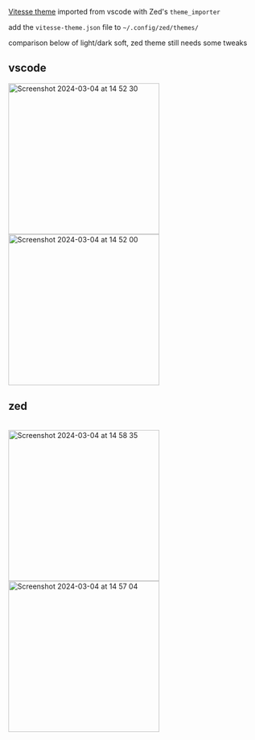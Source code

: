 [Vitesse theme](https://github.com/antfu/vscode-theme-vitesse) imported from vscode with Zed's `theme_importer`

add the `vitesse-theme.json` file to `~/.config/zed/themes/`

comparison below of light/dark soft, zed theme still needs some tweaks

## vscode
<img width="300" height="300" alt="Screenshot 2024-03-04 at 14 52 30" src="https://github.com/jordy25519/zed-theme-vitesse/assets/5133901/3a01fd6d-8741-4032-978a-319492a20feb?width=200&height=200">
<img width="300" height="300" alt="Screenshot 2024-03-04 at 14 52 00" src="https://github.com/jordy25519/zed-theme-vitesse/assets/5133901/c420833b-b0d4-41ec-aaa2-9b49b26b3dbd">

## zed
<br>
<img width="300" height="300" alt="Screenshot 2024-03-04 at 14 58 35" src="https://github.com/jordy25519/zed-theme-vitesse/assets/5133901/54279a7c-3d3a-4465-a24f-212fcea77058">
<img width="300" height="300" alt="Screenshot 2024-03-04 at 14 57 04" src="https://github.com/jordy25519/zed-theme-vitesse/assets/5133901/3fb90b8c-52af-4138-935b-bdc71b2e4050">
